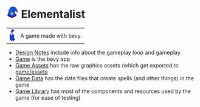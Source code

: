 # ![game icon](./game_assets/Icon/F0.png) Elementalist 

| | |
| --- | --- |
| ![wizard](<./game_assets/Elementalist 2/F0.png>) | A game made with bevy. |

 - [Design Notes](./design_notes) include info about the gameplay loop and gameplay.
 - [Game](./game) is the bevy app
 - [Game Assets](./game_assets) has the raw graphics assets (which get exported to [game/assets](./game/assets/)
 - [Game Data](./game_data) has the data files that create spells (and other things) in the game
 - [Game Library](./game_library) has most of the components and resources used by the game (for ease of testing)
